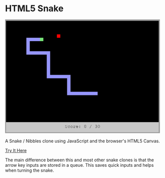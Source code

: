 # HTML5 Snake

![](snake.png)

A Snake / Nibbles clone using JavaScript and the browser's HTML5 Canvas.

[Try It Here](https://andrew-lim.github.io/html5-snake/snake.htm)

The main difference between this and most other snake clones is that the arrow key inputs are stored in a queue. This saves quick inputs and helps when turning the snake.